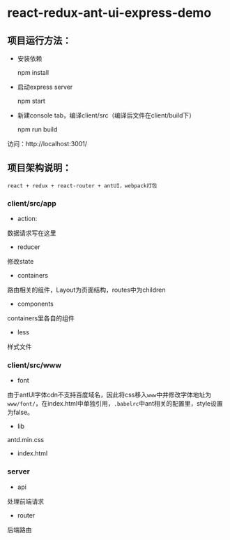 # react-redux-ant-ui-express-demo

## 项目运行方法：

* 安装依赖

    npm install

* 启动express server

    npm start

* 新建console tab，编译client/src（编译后文件在client/build下）

    npm run build

访问：http://localhost:3001/

## 项目架构说明：

    react + redux + react-router + antUI，webpack打包

### client/src/app

* action:
 
数据请求写在这里

* reducer

修改state

* containers

路由相关的组件，Layout为页面结构，routes中为children

* components

containers里各自的组件

* less

样式文件

### client/src/www

* font

由于antUI字体cdn不支持百度域名，因此将css移入`www`中并修改字体地址为`www/font/`，在index.html中单独引用，`.babelrc`中ant相关的配置里，style设置为false。

* lib

antd.min.css

* index.html

### server

* api

处理前端请求

* router

后端路由


